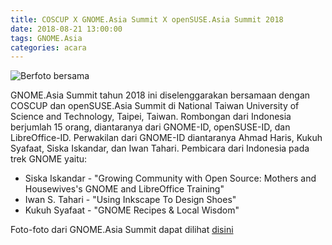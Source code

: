 ```yaml
---
title: COSCUP X GNOME.Asia Summit X openSUSE.Asia Summit 2018
date: 2018-08-21 13:00:00
tags: GNOME.Asia
categories: acara
---
```


![Berfoto bersama](https://c2.staticflickr.com/2/1811/44065015121_43bdc0fefc_b.jpg)

GNOME.Asia Summit tahun 2018 ini diselenggarakan bersamaan dengan COSCUP dan openSUSE.Asia Summit di National Taiwan University of Science and Technology, Taipei, Taiwan. Rombongan dari Indonesia berjumlah 15 orang, diantaranya dari GNOME-ID, openSUSE-ID, dan LibreOffice-ID. Perwakilan dari GNOME-ID diantaranya Ahmad Haris, Kukuh Syafaat, Siska Iskandar, dan Iwan Tahari. Pembicara dari Indonesia pada trek GNOME yaitu:
<!--more-->
* Siska Iskandar - "Growing Community with Open Source: Mothers and Housewives's GNOME and LibreOffice Training"
* Iwan S. Tahari - "Using Inkscape To Design Shoes"
* Kukuh Syafaat - "GNOME Recipes & Local Wisdom"

Foto-foto dari GNOME.Asia Summit dapat dilihat [disini](https://www.flickr.com/groups/gnomeasia2018/)
